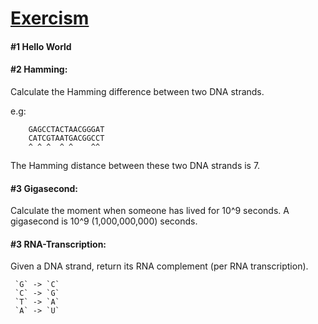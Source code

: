# [Exercism](http://exercism.io)

#### #1 Hello World

#### #2 Hamming:

Calculate the Hamming difference between two DNA strands.

e.g:
```
    GAGCCTACTAACGGGAT
    CATCGTAATGACGGCCT
    ^ ^ ^  ^ ^    ^^
```    
The Hamming distance between these two DNA strands is 7.

#### #3 Gigasecond:

Calculate the moment when someone has lived for 10^9 seconds.
A gigasecond is 10^9 (1,000,000,000) seconds.

#### #3 RNA-Transcription:

Given a DNA strand, return its RNA complement (per RNA transcription).

```
 `G` -> `C`
 `C` -> `G`
 `T` -> `A`
 `A` -> `U`
 ```
